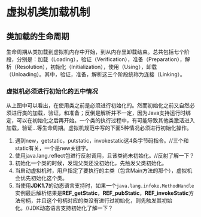 # 虚拟机类加载机制
## 类加载的生命周期
生命周期从类加载到虚拟机内存中开始，到从内存里卸载结束。总共包括七个阶段，分别是：加载（Loading），验证（Verification），准备（Preparation），解析（Resolution），初始化（Initialization），使用（Using），卸载（Unloading）。其中，验证，准备，解析这三个阶段统称为连接（Linking）。
### 虚拟机必须进行初始化的五中情况
从上图中可以看出，在使用类之前是必须进行初始化的。然而初始化之前又自然必须进行类的加载，验证，和准备；反倒是解析并不一定，因为Java支持运行时绑定，可以在初始化之后再开始。一个类的执行过程中，有可能导致其他类激活进入加载，验证...等生命周期。虚拟机规范中写的下面5种情况必须进行初始化操作。

1. 遇到new，getstatic，putstatic，invokestatic这4条字节码指令。//三个和static有关，一个是new关键字。
2. 使用java.lang.reflect包进行反射调用，且该类尚未初始化。//反射了解一下？
3. 初始化一个类的时候，发现父类还没初始化，先触发父类初始化。
4. 当启动虚拟机时，用户指定了要执行的主类（包含Main方法的那个），虚拟机会优先初始化这个类。
5. 当使用**JDK1.7**的动态语言支持时，如果一个`java.lang.infoke.MethodHandle`实例最后解析结果是**REF_getStatic**，**REF_pubStatic**，**REF_invokeStatic**方法句柄，并且这个句柄对应的类没有进行过初始化，则先触发其初始化。//JDK动态语言支持初始化了解一下？
